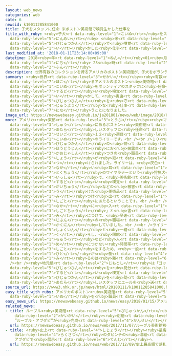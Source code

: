 ```yaml
---
layout: web_news
categories: web
cate: 6
newsid: k10011285841000
title: 子犬をスタッフに任命 米ボストン美術館で嗅覚生かした仕事を
title_with_ruby: <ruby>子犬<rt data-ruby-level="1">こいぬ</rt></ruby>をスタッフに<ruby>任命<rt
  data-ruby-level="5">にんめい</rt></ruby> <ruby>米<rt data-ruby-level="2">べい</rt></ruby>ボストン<ruby>美術館<rt
  data-ruby-level="5">びじゅつかん</rt></ruby>で<ruby>嗅覚<rt data-ruby-level="7">きゅうかく</rt></ruby><ruby>生<rt
  data-ruby-level="1">い</rt></ruby>かした<ruby>仕事<rt data-ruby-level="3">しごと</rt></ruby>を
last_modified_at: '2018-01-11T23:14:00+09:00'
datetime: 2018<ruby>年<rt data-ruby-level="1">ねん</rt></ruby>01<ruby>月<rt data-ruby-level="1">がつ</rt></ruby>11<ruby>日<rt
  data-ruby-level="1">にち</rt></ruby> 23<ruby>時<rt data-ruby-level="2">じ</rt></ruby>14<ruby>分<rt
  data-ruby-level="2">ふん</rt></ruby>
description: 世界有数のコレクションを誇るアメリカのボストン美術館が、子犬をボランティアのスタッフに任命し、鋭い嗅覚を生かして、害虫などから美術品を守る重要な仕事を担うことになりました。
summary: <ruby>世界<rt data-ruby-level="3">せかい</rt></ruby><ruby>有数<rt data-ruby-level="3">ゆうすう</rt></ruby>のコレクションを<ruby>誇<rt
  data-ruby-level="7">ほこ</rt></ruby>るアメリカのボストン<ruby>美術館<rt data-ruby-level="5">びじゅつかん</rt></ruby>が、<ruby>子犬<rt
  data-ruby-level="1">こいぬ</rt></ruby>をボランティアのスタッフに<ruby>任命<rt data-ruby-level="5">にんめい</rt></ruby>し、<ruby>鋭<rt
  data-ruby-level="7">するど</rt></ruby>い<ruby>嗅覚<rt data-ruby-level="7">きゅうかく</rt></ruby>を<ruby>生<rt
  data-ruby-level="1">い</rt></ruby>かして、<ruby>害虫<rt data-ruby-level="4">がいちゅう</rt></ruby>などから<ruby>美術品<rt
  data-ruby-level="5">びじゅつひん</rt></ruby>を<ruby>守<rt data-ruby-level="3">まも</rt></ruby>る<ruby>重要<rt
  data-ruby-level="4">じゅうよう</rt></ruby>な<ruby>仕事<rt data-ruby-level="3">しごと</rt></ruby>を<ruby>担<rt
  data-ruby-level="7">にな</rt></ruby>うことになりました。
image_url: https://newswebeasy.github.io/ja201801/news/web/image/2018/01/11/K10011285841_1801112314_1801112317_01_02.jpg
more: アメリカ<ruby>東部<rt data-ruby-level="3">とうぶ</rt></ruby><ruby>マサチューセッツ<rt data-ruby-level="3">まさちゅーせっつ</rt></ruby><ruby>州<rt
  data-ruby-level="3">しゅう</rt></ruby>にあるボストン<ruby>美術館<rt data-ruby-level="5">びじゅつかん</rt></ruby>の<ruby>新<rt
  data-ruby-level="2">あたら</rt></ruby>しいスタッフに<ruby>任命<rt data-ruby-level="5">にんめい</rt></ruby>されたのは、<ruby>生後<rt
  data-ruby-level="2">せいご</rt></ruby>１２<ruby>週目<rt data-ruby-level="2">しゅうめ</rt></ruby>の<ruby>子犬<rt
  data-ruby-level="1">こいぬ</rt></ruby>のライリーです。<br /><br />１０<ruby>日<rt data-ruby-level="1">にち</rt></ruby>、<ruby>美術館<rt
  data-ruby-level="5">びじゅつかん</rt></ruby>の<ruby>前<rt data-ruby-level="2">まえ</rt></ruby>で<ruby>報道陣<rt
  data-ruby-level="7">ほうどうじん</rt></ruby>にお<ruby>披露目<rt data-ruby-level="7">ひろめ</rt></ruby>され、<ruby>顔写真<rt
  data-ruby-level="3">かおじゃしん</rt></ruby>つきの<ruby>職員<rt data-ruby-level="5">しょくいん</rt></ruby><ruby>証<rt
  data-ruby-level="5">しょう</rt></ruby>が<ruby>取<rt data-ruby-level="4">と</rt></ruby>り<ruby>付<rt
  data-ruby-level="4">つ</rt></ruby>けられました。ライリーは、<ruby>灰色<rt data-ruby-level="6">はいいろ</rt></ruby>で<ruby>長<rt
  data-ruby-level="2">なが</rt></ruby>い<ruby>耳<rt data-ruby-level="1">みみ</rt></ruby>が<ruby>特徴<rt
  data-ruby-level="7">とくちょう</rt></ruby>のワイマラナーという<ruby>狩猟犬<rt data-ruby-level="7">しゅりょうけん</rt></ruby>の<ruby>一種<rt
  data-ruby-level="4">いっしゅ</rt></ruby>で、<ruby>美術館<rt data-ruby-level="5">びじゅつかん</rt></ruby>によりますと、<ruby>鋭<rt
  data-ruby-level="7">するど</rt></ruby>い<ruby>嗅覚<rt data-ruby-level="7">きゅうかく</rt></ruby>で<ruby>害虫<rt
  data-ruby-level="4">がいちゅう</rt></ruby>などの<ruby>被害<rt data-ruby-level="7">ひがい</rt></ruby>を<ruby>受<rt
  data-ruby-level="3">う</rt></ruby>けた<ruby>美術品<rt data-ruby-level="5">びじゅつひん</rt></ruby>を<ruby>見<rt
  data-ruby-level="1">み</rt></ruby>つけ<ruby>出<rt data-ruby-level="1">だ</rt></ruby>す<ruby>仕事<rt
  data-ruby-level="3">しごと</rt></ruby>にあたるということです。<br /><br /><ruby>美術館<rt data-ruby-level="5">びじゅつかん</rt></ruby>の<ruby>中<rt
  data-ruby-level="1">なか</rt></ruby>に<ruby>入<rt data-ruby-level="1">はい</rt></ruby>ると、ライリーは、「<ruby>仕事中<rt
  data-ruby-level="3">しごとちゅう</rt></ruby>」と<ruby>書<rt data-ruby-level="2">か</rt></ruby>かれたジャケットを<ruby>身<rt
  data-ruby-level="3">み</rt></ruby>につけて、<ruby>早速<rt data-ruby-level="7">さっそく</rt></ruby>、<ruby>自分<rt
  data-ruby-level="2">じぶん</rt></ruby>の<ruby>職場<rt data-ruby-level="5">しょくば</rt></ruby>を<ruby>確認<rt
  data-ruby-level="7">かくにん</rt></ruby>していました。<br /><br />ライリーは<ruby>美術館<rt data-ruby-level="5">びじゅつかん</rt></ruby>の<ruby>職員<rt
  data-ruby-level="5">しょくいん</rt></ruby>と<ruby>一緒<rt data-ruby-level="7">いっしょ</rt></ruby>に<ruby>暮<rt
  data-ruby-level="7">く</rt></ruby>らし、<ruby>閉館<rt data-ruby-level="6">へいかん</rt></ruby><ruby>中<rt
  data-ruby-level="1">ちゅう</rt></ruby>など<ruby>人<rt data-ruby-level="1">ひと</rt></ruby><ruby>目<rt
  data-ruby-level="1">め</rt></ruby>につかない<ruby>時間帯<rt data-ruby-level="4">じかんたい</rt></ruby>に<ruby>仕事<rt
  data-ruby-level="3">しごと</rt></ruby>をするため、<ruby>一般<rt data-ruby-level="7">いっぱん</rt></ruby>の<ruby>人<rt
  data-ruby-level="1">ひと</rt></ruby>が<ruby>働<rt data-ruby-level="4">はたら</rt></ruby>きぶりを<ruby>見<rt
  data-ruby-level="1">み</rt></ruby>るのは<ruby>難<rt data-ruby-level="6">むずか</rt></ruby>しいということです。<br
  /><br /><ruby>地元紙<rt data-ruby-level="2">じもとし</rt></ruby>は「ゴッホの<ruby>絵画<rt data-ruby-level="2">かいが</rt></ruby>とエジプトの<ruby>美術品<rt
  data-ruby-level="5">びじゅつひん</rt></ruby>を<ruby>見分<rt data-ruby-level="2">みわ</rt></ruby>けることはできないが、<ruby>鋭<rt
  data-ruby-level="7">するど</rt></ruby>い<ruby>嗅覚<rt data-ruby-level="7">きゅうかく</rt></ruby>で<ruby>美術館<rt
  data-ruby-level="5">びじゅつかん</rt></ruby>を<ruby>助<rt data-ruby-level="3">たす</rt></ruby>けるだろう」と、<ruby>新<rt
  data-ruby-level="2">あたら</rt></ruby>しいスタッフにエールを<ruby>送<rt data-ruby-level="3">おく</rt></ruby>っています。
source_url: https://www3.nhk.or.jp/news/html/20180111/k10011285841000.html
easy_title_with_ruby: アメリカのボストン<ruby>美術館<rt data-ruby-level="5">びじゅつかん</rt></ruby>が<ruby>犬<rt
  data-ruby-level="1">いぬ</rt></ruby>を<ruby>職員<rt data-ruby-level="5">しょくいん</rt></ruby>にする
easy_news_url: https://newswebeasy.github.io/news/easy/2018/01/15/アメリカのボストン美術館が犬を職員にする
related_news:
- title: ルーブル<ruby>美術館<rt data-ruby-level="5">びじゅつかん</rt></ruby><ruby>初<rt data-ruby-level="4">はつ</rt></ruby>の<ruby>海外<rt
    data-ruby-level="2">かいがい</rt></ruby><ruby>別館<rt data-ruby-level="4">べっかん</rt></ruby>
    ”ルーブル・アブダビ”が<ruby>完成<rt data-ruby-level="4">かんせい</rt></ruby>
  url: https://newswebeasy.github.io/news/web/2017/11/07/ルーブル美術館初の海外別館-ルーブルアブダビが完成
- title: <ruby>史上<rt data-ruby-level="4">しじょう</rt></ruby><ruby>最高額<rt data-ruby-level="5">さいこうがく</rt></ruby>で<ruby>落札<rt
    data-ruby-level="4">らくさつ</rt></ruby>のダビンチの<ruby>油絵<rt data-ruby-level="3">あぶらえ</rt></ruby>
    アブダビで<ruby>展示<rt data-ruby-level="6">てんじ</rt></ruby>へ
  url: https://newswebeasy.github.io/news/web/2017/12/09/史上最高額で落札のダビンチの油絵-アブダビで展示へ
...
```

